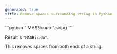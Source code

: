 ```yaml
---
generated: true
title: Remove spaces surrounding string in Python
---
```


<div markdown="1" class="ans">
```python
"  MASBicudo  ".strip()
```
</div>

Result is `"MASBicudo"`.

This removes spaces from both ends of a string.
